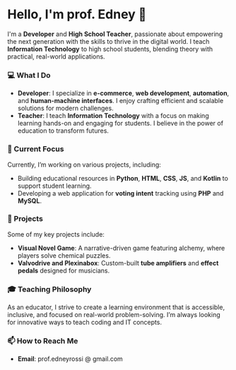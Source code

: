# Hello, I'm prof. Edney 👋

I'm a **Developer** and **High School Teacher**, passionate about empowering the next generation with the skills to thrive in the digital world. I teach **Information Technology** to high school students, blending theory with practical, real-world applications.

### 💻 What I Do
- **Developer**: I specialize in **e-commerce**, **web development**, **automation**, and **human-machine interfaces**. I enjoy crafting efficient and scalable solutions for modern challenges.
- **Teacher**: I teach **Information Technology** with a focus on making learning hands-on and engaging for students. I believe in the power of education to transform futures.
  
### 🌱 Current Focus
Currently, I’m working on various projects, including:
- Building educational resources in **Python**, **HTML**, **CSS**, **JS**, and **Kotlin** to support student learning.
- Developing a web application for **voting intent** tracking using **PHP** and **MySQL**.

### 🚀 Projects
Some of my key projects include:
- **Visual Novel Game**: A narrative-driven game featuring alchemy, where players solve chemical puzzles.
- **Valvodrive and Plexinabox**: Custom-built **tube amplifiers** and **effect pedals** designed for musicians.

### 🎓 Teaching Philosophy
As an educator, I strive to create a learning environment that is accessible, inclusive, and focused on real-world problem-solving. I’m always looking for innovative ways to teach coding and IT concepts.

### 📫 How to Reach Me
- **Email**: prof.edneyrossi @ gmail.com

